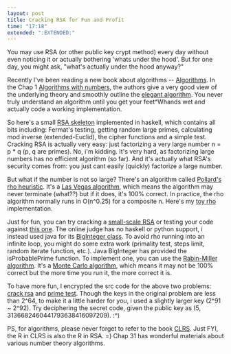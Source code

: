 ```yaml
---
layout: post
title: Cracking RSA for Fun and Profit
time: "17:18"
extended: ":EXTENDED:"
---
```


You may use RSA (or other public key crypt method) every day without even noticing it or actually bothering 'whats under the hood'.  But for one day, you might ask, "what's actually under the hood anyway?"

Recently I've been reading a new book about algorithms -- [Algorithms](http://www.cs.berkeley.edu/~vazirani/algorithms.html).  In the Chap 1 [Algorithms with numbers](http://www.cs.berkeley.edu/~vazirani/algorithms/chap1.pdf), the authors give a very good view of the underlying theory and smoothly outline the [elegant algorithm](http://en.wikipedia.org/wiki/RSA).  You never truly understand an algorithm until you get your feet^Whands wet and actually code a working implementation.

So here's a small [RSA skeleton](http://linuxfire.com.cn/~alecs/code/rsa.hs) implemented in haskell, which contains all bits including: Fermat's testing, getting random large primes, calculating mod inverse (extended-Euclid),  the cipher functions and a simple test.
Cracking RSA is actually very easy: just factorizing a very large number n = p * q (p, q are primes).   No, i'm kidding. It's very hard, as factorizing large numbers has no efficient algorithm (so far).  And it's actually what RSA's security comes from: you just cant easily (quickly) factorize a large number.

But what if the number is not so large?  There's an algorithm called [Pollard's rho heuristic](http://en.wikipedia.org/wiki/Pollard%27s_rho_algorithm).  It's a [Las Vegas algorithm](http://en.wikipedia.org/wiki/Las_Vegas_algorithm), which means the algorithm may never terminate (what??) but if it does, it's 100% correct.  In practice, the rho algorithm normally  runs in O(n^0.25) for a composite n.  Here's my [toy rho](http://linuxfire.com.cn/~alecs/code/rho.hs) implementation.

Just for fun, you can try cracking a [small-scale RSA](http://acm.pku.edu.cn/JudgeOnline/problem?id=2447) or testing your code against [this one](http://acm.pku.edu.cn/JudgeOnline/problem?id=1811).  The online judge has no haskell or python support, i instead used java for its [BigInteger class](http://java.sun.com/j2se/1.4.2/docs/api/java/math/BigInteger.html).  To avoid rho running into an infinite loop, you might do some extra work (primality test, steps limit, random iterate function, etc.). Java BigInteger has provided the isProbablePrime function.  To implement one, you can use the [Rabin-Miller algorithm](http://en.wikipedia.org/wiki/Miller-Rabin_primality_test). It's a [Monte Carlo algorithm](http://en.wikipedia.org/wiki/Monte_Carlo_method), which means it may not be 100% correct but the more time you run it, the more correct it is.

To have more fun, I encrypted the src code for the above two problems: [crack rsa](http://linuxfire.com.cn/~alecs/code/2447poj.secret.txt) and [prime test](http://linuxfire.com.cn/~alecs/code/1811poj.secret.txt).  Though the keys in the original problem are less than 2^64, to make it a little harder for you, i used a slightly larger key (2^91 ~ 2^92).  Try deciphering the secret code, given the public key as (5, 3136682460441793638416097209). :^)

PS, for algorithms, please never forget to refer to the book [CLRS](http://en.wikipedia.org/wiki/Introduction_to_Algorithms). Just FYI, the R in CLRS is also the R in RSA. =)  Chap 31 has wonderful materials about various number theory algorithms.

